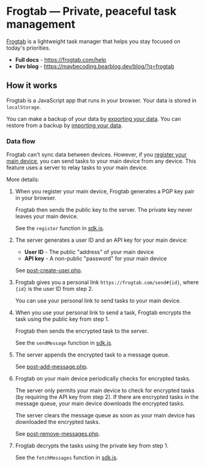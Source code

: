 # Frogtab — Private, peaceful task management

[Frogtab](https://frogtab.com) is a lightweight task manager that helps you stay focused on today's priorities.

- **Full docs** - https://frogtab.com/help
- **Dev blog** - https://maybecoding.bearblog.dev/blog/?q=frogtab

## How it works

Frogtab is a JavaScript app that runs in your browser.
Your data is stored in `localStorage`.

You can make a backup of your data by [exporting your data](https://frogtab.com/help#exporting-your-data).
You can restore from a backup by [importing your data](https://frogtab.com/help#importing-your-data).

### Data flow

Frogtab can't sync data between devices. However, if you [register your main device](https://frogtab.com/help#registering-this-device), you can send tasks to your main device from any device.
This feature uses a server to relay tasks to your main device.

More details:

 1. When you register your main device, Frogtab generates a PGP key pair in your browser.

    Frogtab then sends the public key to the server.
    The private key never leaves your main device.

    See the `register` function in [sdk.js](app/open/sdk.js).

 2. The server generates a user ID and an API key for your main device:

    - **User ID** - The public "address" of your main device
    - **API key** - A non-public "password" for your main device

    See [post-create-user.php](app/post-create-user.php).

 3. Frogtab gives you a personal link `https://frogtab.com/send#{id}`, where `{id}` is the user ID from step 2.

    You can use your personal link to send tasks to your main device.

 5. When you use your personal link to send a task, Frogtab encrypts the task using the public key from step 1.

    Frogtab then sends the encrypted task to the server.

    See the `sendMessage` function in [sdk.js](app/open/sdk.js).

 7. The server appends the encrypted task to a message queue.

    See [post-add-message.php](app/open/post-add-message.php).

  8. Frogtab on your main device periodically checks for encrypted tasks.

     The server only permits your main device to check for encrypted tasks (by requiring the API key from step 2).
     If there are encrypted tasks in the message queue, your main device downloads the encrypted tasks.

     The server clears the message queue as soon as your main device has downloaded the encrypted tasks.

     See [post-remove-messages.php](app/post-remove-messages.php).

 9. Frogtab decrypts the tasks using the private key from step 1.

    See the `fetchMessages` function in [sdk.js](app/open/sdk.js).
